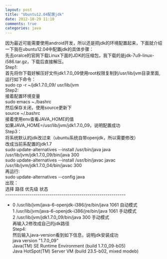 ```yaml
---
layout: post
title: "Ubuntu12.04配置jdk"
date: 2012-10-29 11:10
comments: true
categories: java
---
```

因为最近可能需要使用android开发，所以还是把jdk的环境配置起来，下面就介绍一下我在ubuntu12.04中配置jdk的具体步骤：<br/>
先去oralce的官网下载Linux下面的JDK的压缩包，我下载的是jdk-7u9-linux-i586.tar.gz，下载后直接解压。<br/>
Step1:<br/>
首先将你下载好解压好文件jdk1.7.0_09使用root权限复制到/usr/lib/jvm目录里面,运行如下命令：<br/>
	sudo cp -r ~/jdk1.7.0_09/ usr/lib/jvm<br/>
Step2:<br/>
接着配置环境变量<br/>
	sudo emacs ~./bashrc<br/>
然后保存关闭，使用source更新下<br/>
	source ~/.bashrc<br/>
接着使用env查看JAVA_HOME的值<br/>
如果JAVA_HOME=/usr/lib/jvm/jdk1.7.0_09，说明配置成功<br/>
Step3：<br/>
将系统默认的jdk改过来（ubuntu系统自带openjdk，所以需要修改）<br>
改成当前系配置的jdk1.7<br/>
	sudo update-alternatives --install /usr/bin/java java /usr/lib/jvm/jdk1.7.0_09/bin/java 300<br/>
	sudo update-alternatives --install /usr/bin/javac javac /usr/lib/jvm/jdk1.7.0_04/bin/javac 300 <br/>
再运行:<br/>
	sudo update-alternatives --config java <br>
出现：<br/>
  选择       路径                                         优先级  状态<br/>
------------------------------------------------------------<br/>
* 0            /usr/lib/jvm/java-6-openjdk-i386/jre/bin/java   1061      自动模式<br/>
  1            /usr/lib/jvm/java-6-openjdk-i386/jre/bin/java   1061      手动模式<br/>
  2            /usr/lib/jvm/jdk1.7.0_09/bin/java               300       手动模式<br/>
再输入2修改成自己的jdk路径<br/>
Step4:<br/>
然后输入java-version看到如下信息，说明jdk安装成功<br/>
java version "1.7.0_09"<br/>
Java(TM) SE Runtime Environment (build 1.7.0_09-b05)<br/>
Java HotSpot(TM) Server VM (build 23.5-b02, mixed modeb)<br/>
